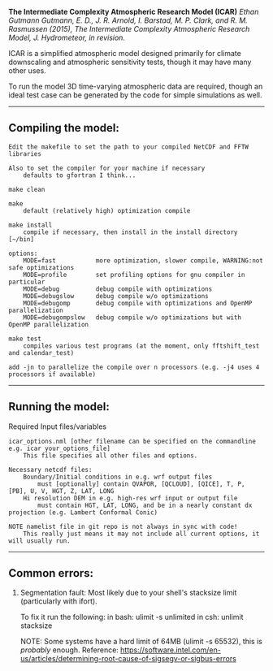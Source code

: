 **The Intermediate Complexity Atmospheric Research Model (ICAR)**
*Ethan Gutmann*
*Gutmann, E. D., J. R. Arnold, I. Barstad, M. P. Clark, and R. M. Rasmussen (2015), The Intermediate Complexity Atmospheric Research Model, J. Hydrometeor, in revision.*

ICAR is a simplified atmospheric model designed primarily for climate downscaling and atmospheric sensitivity tests, though it may have many other uses. 

To run the model 3D time-varying atmospheric data are required, though an ideal test case can be generated by the code for simple simulations as well.  

--------------------------------------------------------------------------------------------------------
Compiling the model: 
--------------------------------------------------------------------------------------------------------
    
    Edit the makefile to set the path to your compiled NetCDF and FFTW libraries
    
    Also to set the compiler for your machine if necessary
        defaults to gfortran I think...
    
    make clean
    
    make
        default (relatively high) optimization compile 
    
    make install
        compile if necessary, then install in the install directory [~/bin]
    
    options: 
        MODE=fast           more optimization, slower compile, WARNING:not safe optimizations
        MODE=profile        set profiling options for gnu compiler in particular
        MODE=debug          debug compile with optimizations
        MODE=debugslow      debug compile w/o optimizations
        MODE=debugomp       debug compile with optimizations and OpenMP parallelization
        MODE=debugompslow   debug compile w/o optimizations but with OpenMP parallelization

    make test
        compiles various test programs (at the moment, only fftshift_test and calendar_test)
    
    add -jn to parallelize the compile over n processors (e.g. -j4 uses 4 processors if available)

--------------------------------------------------------------------------------------------------------
Running the model: 
--------------------------------------------------------------------------------------------------------

Required Input files/variables

    icar_options.nml [other filename can be specified on the commandline e.g. icar your_options_file]
        This file specifies all other files and options.  
    
    Necessary netcdf files: 
        Boundary/Initial conditions in e.g. wrf output files
            must [optionally] contain QVAPOR, [QCLOUD], [QICE], T, P, [PB], U, V, HGT, Z, LAT, LONG
        Hi resolution DEM in e.g. high-res wrf input or output file
            must contain HGT, LAT, LONG, and be in a nearly constant dx projection (e.g. Lambert Conformal Conic)
            
    NOTE namelist file in git repo is not always in sync with code!
        This really just means it may not include all current options, it will usually run. 


--------------------------------------------------------------------------------------------------------
Common errors:
--------------------------------------------------------------------------------------------------------
1) Segmentation fault:
    Most likely due to your shell's stacksize limit (particularly with ifort). 
    
    To fix it run the following: 
    in bash:
        ulimit -s unlimited
    in csh: 
        unlimit stacksize
        
    NOTE: Some systems have a hard limit of 64MB (ulimit -s 65532), this is *probably* enough. 
Reference: https://software.intel.com/en-us/articles/determining-root-cause-of-sigsegv-or-sigbus-errors